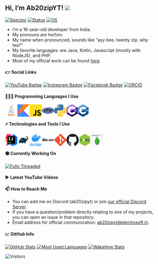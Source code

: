 ## Hi, I’m Ab20zipYT! <img src="https://media.giphy.com/media/hvRJCLFzcasrR4ia7z/giphy.gif" width="3%"/>
[![Species](https://img.shields.io/badge/Species-Homo_Sapiens-success?style=flat-square&logo=mailchimp&logoColor=yellow)](https://en.wikipedia.org/wiki/homo_sapiens)
[![Status](https://img.shields.io/badge/Life_Status-Stable-success?style=flat-square&logo=leaflet&logoColor=green)](https://en.wikipedia.org/wiki/Life)
[![OS](https://img.shields.io/badge/OS-Windows-08a1f7?style=flat-square&logo=windows&logoColor=03c1f4)](https://en.wikipedia.org/wiki/Microsoft_Windows)
- I’m a 16-year-old developer from India.
- My pronouns are he/him.
- My name when pronounced, sounds like "ayy bee. twenty zip. why tea?"
- My favorite languages: are Java, Kotlin, Javascript (mostly with NodeJS), and PHP.
- Most of my official work can be found [here](https://github.com/electrosoftllc).

#### 👉 Social Links
[![YouTube Badge](https://img.shields.io/badge/-@Ab20zipYT-ff0000?style=flat-square&logo=youtube&logoColor=white&link=https://www.youtube.com/@ab20zipyt?sub_confirmation=1)](https://www.youtube.com/@ab20zipyt?sub_confirmation=1)
[![Instagram Badge](https://img.shields.io/badge/-ab20zipyt-e1306c?style=flat-square&logo=instagram&logoColor=white&link=https://instagram.com/ab20zipyt/)](https://instagram.com/ab20zipyt/)
[![Facebook Badge](https://img.shields.io/badge/-ab20zipyt-1877f2?style=flat-square&logo=facebook&link=https://www.facebook.com/ab20zipyt/)](https://www.facebook.com/ab20zipyt/)
[![ORCID](https://img.shields.io/badge/ORCID-0009--0007--6613--7674-a6ce39?style=flat-square&logo=orcid&logoColor=white)](https://orcid.org/0009-0007-6613-7674)

#### 👩🏾‍💻 Programming Languages I Use

[<img align="left" alt="Java" width="40px" src="assets/lang/java.png">](https://java.com/)
[<img align="left" alt="Kotlin" width="40px" src="assets/lang/kotlin.png">](https://kotlinlang.org/)
[<img align="left" alt="Javascript" width="40px" src="assets/lang/js.png">](https://en.wikipedia.org/wiki/JavaScript)
[<img align="left" alt="PHP" width="40px" src="assets/lang/php.png">](https://www.php.net/)
[<img align="left" alt="Python" width="40px" src="assets/lang/python.png">](https://www.python.org/)
[<img align="left" alt="C#" width="36px" height="40px" src="assets/lang/csharp.png">](https://en.wikipedia.org/wiki/C_Sharp_(programming_language))
[<img align="left" alt="C++" width="36px" height="40px" src="assets/lang/c++.png">](https://en.wikipedia.org/wiki/C%2B%2B)

<br/>
<br/>

#### ⚡ Technologies and Tools I Use

[<img align="left" alt="IntelliJ IDEA" width="40px" src="assets/tools/intellij.png">](https://www.jetbrains.com/idea/)
[<img align="left" alt="Gradle" width="40px" src="assets/tools/gradle.png">](https://gradle.org/)
[<img align="left" alt="Docker" width="40px" src="assets/tools/docker.png">](https://www.docker.com/)
[<img align="left" alt="Maven" width="40px" src="assets/tools/maven.png">](https://maven.apache.org/)
[<img align="left" alt="Git" width="40px" src="assets/tools/git.png">](https://git-scm.com/)
[<img align="left" alt="Github" width="40px" src="assets/tools/github.png">](https://github.com/)
[<img align="left" alt="NodeJS" width="40px" src="assets/tools/nodejs.png">](https://nodejs.org/en/)
[<img align="left" alt="MongoDB" width="40px" src="assets/tools/mongodb.png">](https://www.mongodb.com/)

<br/>
<br/>

#### 🟢 Currently Working On

[![Fully Threaded](https://svg.bookmark.style/api?url=https://github.com/electrosoftllc/fully-threaded)](https://github.com/electrosoftllc/fully-threaded)

#### ▶️ Latest YouTube Videos
<!-- YOUTUBE:START -->
<!-- YOUTUBE:END -->


#### 📫 How to Reach Me
- You can add me on Discord (ab20zipyt) or join [our official Discord Server](https://discord.gg/jsSGFeR).
- If you have a question/problem directly relating to one of my projects, you can open an issue in that repository.
- Email address for official communication: [ab20zipyt@electrosoft.in](mailto:ab20zipyt@electrosoft.in).

#### 📈 GitHub Info
[![GitHub Stats](https://github-readme-stats.vercel.app/api?username=ab20zipyt&count_private=true&show_icons=true&include_all_commits=true&theme=chartreuse)](https://github.com/ab20zipyt)
[![Most Used Languages](https://github-readme-stats.vercel.app/api/top-langs/?username=ab20zipyt&layout=compact&theme=chartreuse&langs_count=8)](https://github.com/ab20zipyt)
[![Wakatime Stats](https://github-readme-stats.vercel.app/api/wakatime?username=Ab20zipYT)](https://github.com/ab20zipyt)

![Visitors](https://visitor-badge.laobi.icu/badge?page_id=ab20zipyt.ab20zipyt)
